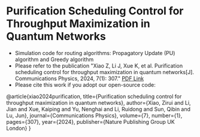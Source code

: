 # Purification Scheduling Control for Throughput Maximization in Quantum Networks

- Simulation code for routing algorithms: Propagatory Update (PU) algorithm and Greedy algorithm
- Please refer to the publication "Xiao Z, Li J, Xue K, et al. Purification scheduling control for throughput maximization in quantum networks[J]. Communications Physics, 2024, 7(1): 307." [PDF Link](https://www.nature.com/articles/s42005-024-01796-2.pdf)
- Please cite this work if you adopt our open-source code:  

@article{xiao2024purification,
  title={Purification scheduling control for throughput maximization in quantum networks},
  author={Xiao, Zirui and Li, Jian and Xue, Kaiping and Yu, Nenghai and Li, Ruidong and Sun, Qibin and Lu, Jun},
  journal={Communications Physics},
  volume={7},
  number={1},
  pages={307},
  year={2024},
  publisher={Nature Publishing Group UK London}
}
